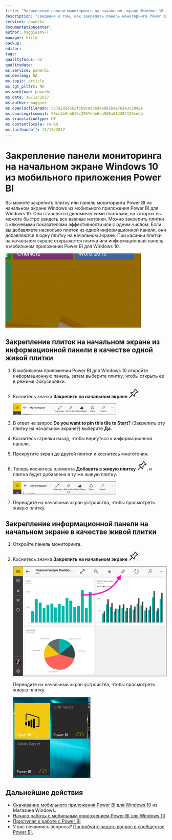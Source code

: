 ```yaml
---
title: "Закрепление панели мониторинга на начальном экране Windows 10 — мобильное приложение Power BI"
description: "Сведения о том, как закрепить панель мониторинга Power BI на начальном экране Windows 10 из мобильного приложения Power BI для просмотра краткого обзора важных показателей."
services: powerbi
documentationcenter: 
author: maggiesMSFT
manager: kfile
backup: 
editor: 
tags: 
qualityfocus: no
qualitydate: 
ms.service: powerbi
ms.devlang: NA
ms.topic: article
ms.tgt_pltfrm: NA
ms.workload: powerbi
ms.date: 10/12/2017
ms.author: maggies
ms.openlocfilehash: 5c7e2d2d563fcb9cad56d9b991b9e76aa3c1842e
ms.sourcegitcommit: 99cc3b9cb615c2957dde6ca908a51238f129cebb
ms.translationtype: HT
ms.contentlocale: ru-RU
ms.lasthandoff: 11/13/2017
---
```

# <a name="pin-a-dashboard-to-your-windows-10-start-screen-from-the-power-bi-mobile-app"></a>Закрепление панели мониторинга на начальном экране Windows 10 из мобильного приложения Power BI
Вы можете закрепить плитку или панель мониторинга Power BI на начальном экране Windows из мобильного приложения Power BI для Windows 10. Они становятся *динамическими плитками*, на которых вы можете быстро увидеть все важные метрики. Можно закрепить плитки с ключевыми показателями эффективности или с одним числом. Если вы добавляете несколько плиток из одной информационной панели, они добавляются в одну плитку на начальном экране. При касании плитки на начальном экране открывается плитка или информационная панель в мобильном приложении Power BI для Windows 10.

![Живая плитка Windows](media/mobile-pin-dashboard-start-screen-windows-10-phone-app/pbi_win10_livetile.gif)

## <a name="pin-tiles-to-your-start-screen-from-a-dashboard-as-one-live-tile"></a>Закрепление плиток на начальном экране из информационной панели в качестве одной живой плитки
1. В мобильном приложении Power BI для Windows 10 откройте информационную панель, затем выберите плитку, чтобы открыть ее в режиме фокусировки.
2. Коснитесь значка **Закрепить на начальном экране** ![Значок "Закрепить на начальном экране"](media/mobile-pin-dashboard-start-screen-windows-10-phone-app/power-bi-windows-10-pin-start-icon.png).
   
    ![Верхняя панель мобильного приложения Windows 10](media/mobile-pin-dashboard-start-screen-windows-10-phone-app/pbi_win10_pinstart.png)
3. В ответ на запрос **Do you want to pin this tile to Start?** (Закрепить эту плитку на начальном экране?) выберите **Да**.
4. Коснитесь стрелки назад, чтобы вернуться к информационной панели.
5. Прокрутите экран до другой плитки и коснитесь многоточия.
6. Теперь коснитесь элемента **Добавить в живую плитку** ![Значок "Добавить в живую плитку"](media/mobile-pin-dashboard-start-screen-windows-10-phone-app/power-bi-windows-10-pin-start-icon.png), и плитка будет добавлена в ту же живую плитку.
   
    ![Верхняя панель мобильного приложения Windows 10](media/mobile-pin-dashboard-start-screen-windows-10-phone-app/pbi_win10_addtolive.png)
7. Перейдите на начальный экран устройства, чтобы просмотреть живую плитку.

## <a name="pin-a-dashboard-to-your-start-screen-as-a-live-tile"></a>Закрепление информационной панели на начальном экране в качестве живой плитки
1. Откройте панель мониторинга.
2. Коснитесь значка **Закрепить на начальном экране** ![Значок "Закрепить на начальном экране"](media/mobile-pin-dashboard-start-screen-windows-10-phone-app/power-bi-windows-10-pin-start-icon.png).
   
   ![Верхняя панель мобильного приложения Windows 10](media/mobile-pin-dashboard-start-screen-windows-10-phone-app/power-bi-windows-10-pin-start.png)
   
   Перейдите на начальный экран устройства, чтобы просмотреть живую плитку.
   
   ![Живая плитка Windows 10](media/mobile-pin-dashboard-start-screen-windows-10-phone-app/pbi_win10ph_startscrn.png)

## <a name="next-steps"></a>Дальнейшие действия
* [Скачивание мобильного приложения Power BI для Windows 10](http://go.microsoft.com/fwlink/?LinkID=526478) из Магазина Windows.  
* [Начало работы с мобильным приложением Power BI для Windows 10](mobile-windows-10-phone-app-get-started.md)  
* [Приступая к работе с Power BI](service-get-started.md)
* У вас появились вопросы? [Попробуйте задать вопрос в сообществе Power BI.](http://community.powerbi.com/)

